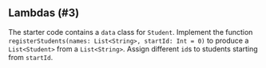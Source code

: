 ## Lambdas (#3)

The starter code contains a `data` class for `Student`. Implement the function
`registerStudents(names: List<String>, startId: Int = 0)` to produce a
`List<Student>` from a `List<String>`. Assign different `id`s to students
starting from `startId`.
